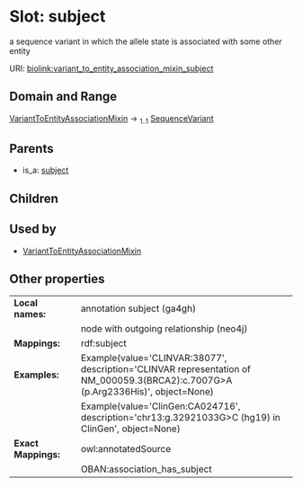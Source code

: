 
# Slot: subject


a sequence variant in which the allele state is associated with some other entity

URI: [biolink:variant_to_entity_association_mixin_subject](https://w3id.org/biolink/vocab/variant_to_entity_association_mixin_subject)


## Domain and Range

[VariantToEntityAssociationMixin](VariantToEntityAssociationMixin.md) &#8594;  <sub>1..1</sub> [SequenceVariant](SequenceVariant.md)

## Parents

 *  is_a: [subject](subject.md)

## Children


## Used by

 * [VariantToEntityAssociationMixin](VariantToEntityAssociationMixin.md)

## Other properties

|  |  |  |
| --- | --- | --- |
| **Local names:** | | annotation subject (ga4gh) |
|  | | node with outgoing relationship (neo4j) |
| **Mappings:** | | rdf:subject |
| **Examples:** | | Example(value='CLINVAR:38077', description='CLINVAR representation of NM_000059.3(BRCA2):c.7007G>A (p.Arg2336His)', object=None) |
|  | | Example(value='ClinGen:CA024716', description='chr13:g.32921033G>C (hg19) in ClinGen', object=None) |
| **Exact Mappings:** | | owl:annotatedSource |
|  | | OBAN:association_has_subject |

